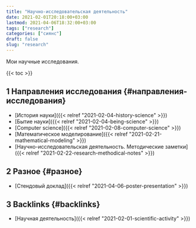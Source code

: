 ```yaml
---
title: "Научно-исследовательская деятельность"
date: 2021-02-01T20:18:00+03:00
lastmod: 2021-04-06T18:32:00+03:00
tags: ["research"]
categories: ["сиянс"]
draft: false
slug: "research"
---
```


Мои научные исследования.

<!--more-->

{{< toc >}}


## <span class="section-num">1</span> Направления исследования {#направления-исследования}

-   [История науки]({{< relref "2021-02-04-history-science" >}})
-   [Бытие науки]({{< relref "2021-02-04-being-science" >}})
-   [Computer science]({{< relref "2021-02-08-computer-science" >}})
-   [Математическое моделирование]({{< relref "2021-02-21-mathematical-modeling" >}})
-   [Научно-исследовательская деятельность. Методические заметки]({{< relref "2021-02-22-research-methodical-notes" >}})


## <span class="section-num">2</span> Разное {#разное}

-   [Стендовый доклад]({{< relref "2021-04-06-poster-presentation" >}})


## <span class="section-num">3</span> Backlinks {#backlinks}

-   [Научная деятельность]({{< relref "2021-02-01-scientific-activity" >}})

